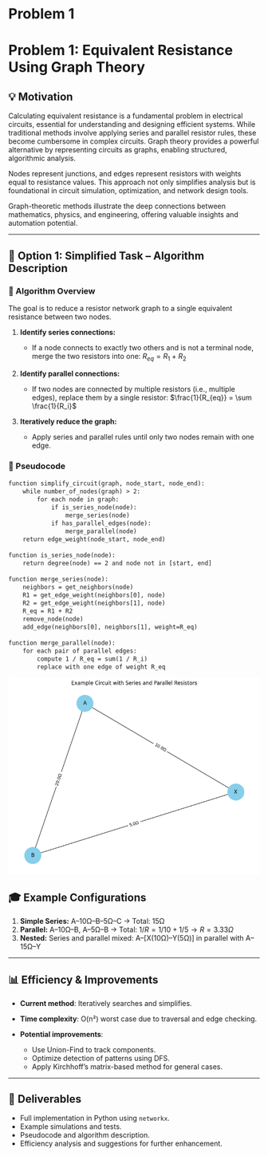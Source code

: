 # Problem 1
# Problem 1: Equivalent Resistance Using Graph Theory

## 💡 Motivation

Calculating equivalent resistance is a fundamental problem in electrical circuits, essential for understanding and designing efficient systems. While traditional methods involve applying series and parallel resistor rules, these become cumbersome in complex circuits. Graph theory provides a powerful alternative by representing circuits as graphs, enabling structured, algorithmic analysis.

Nodes represent junctions, and edges represent resistors with weights equal to resistance values. This approach not only simplifies analysis but is foundational in circuit simulation, optimization, and network design tools.

Graph-theoretic methods illustrate the deep connections between mathematics, physics, and engineering, offering valuable insights and automation potential.

---

## 🔹 Option 1: Simplified Task – Algorithm Description

### 🔄 Algorithm Overview

The goal is to reduce a resistor network graph to a single equivalent resistance between two nodes.

1. **Identify series connections:**

   * If a node connects to exactly two others and is not a terminal node, merge the two resistors into one:
     $R_{eq} = R_1 + R_2$

2. **Identify parallel connections:**

   * If two nodes are connected by multiple resistors (i.e., multiple edges), replace them by a single resistor:
     $\frac{1}{R_{eq}} = \sum \frac{1}{R_i}$

3. **Iteratively reduce the graph:**

   * Apply series and parallel rules until only two nodes remain with one edge.

### 🤧 Pseudocode

```pseudo
function simplify_circuit(graph, node_start, node_end):
    while number_of_nodes(graph) > 2:
        for each node in graph:
            if is_series_node(node):
                merge_series(node)
            if has_parallel_edges(node):
                merge_parallel(node)
    return edge_weight(node_start, node_end)

function is_series_node(node):
    return degree(node) == 2 and node not in [start, end]

function merge_series(node):
    neighbors = get_neighbors(node)
    R1 = get_edge_weight(neighbors[0], node)
    R2 = get_edge_weight(neighbors[1], node)
    R_eq = R1 + R2
    remove_node(node)
    add_edge(neighbors[0], neighbors[1], weight=R_eq)

function merge_parallel(node):
    for each pair of parallel edges:
        compute 1 / R_eq = sum(1 / R_i)
        replace with one edge of weight R_eq
```

![alt text](image.png)

## 🎓 Example Configurations

1. **Simple Series:** A–10Ω–B–5Ω–C → Total: 15Ω
2. **Parallel:** A–10Ω–B, A–5Ω–B → Total: $1 / R = 1/10 + 1/5 → R = 3.33Ω$
3. **Nested:** Series and parallel mixed: A–\[X(10Ω)–Y(5Ω)] in parallel with A–15Ω–Y

---

## 📊 Efficiency & Improvements

* **Current method**: Iteratively searches and simplifies.
* **Time complexity**: O(n²) worst case due to traversal and edge checking.
* **Potential improvements**:

  * Use Union-Find to track components.
  * Optimize detection of patterns using DFS.
  * Apply Kirchhoff’s matrix-based method for general cases.

---

## 📆 Deliverables

* Full implementation in Python using `networkx`.
* Example simulations and tests.
* Pseudocode and algorithm description.
* Efficiency analysis and suggestions for further enhancement.
